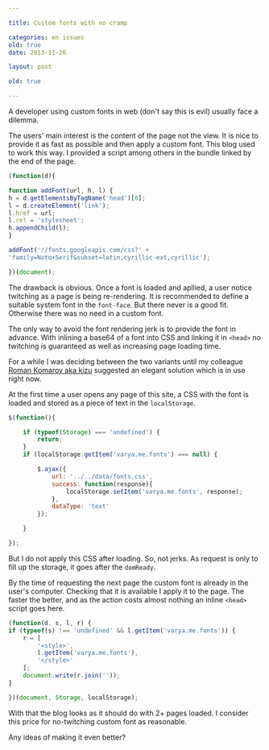 ```yaml
---

title: Custom fonts with no cramp

categories: en issues
old: true
date: 2013-11-26

layout: post

old: true

---
```

A developer using custom fonts in web (don't say this is evil) usually face a
dilemma.

The users' main interest is the content of the page not the
view. It is nice to provide it as fast as possible and then apply a custom font.
This blog used to work this way. I provided a script among others in the bundle
linked by the end of the page.
<excerpt/>

```js
(function(d){

function addFont(url, h, l) {
h = d.getElementsByTagName('head')[0];
l = d.createElement('link');
l.href = url;
l.rel = 'stylesheet';
h.appendChild(l);
}

addFont('//fonts.googleapis.com/css?' +
'family=Noto+Serif&subset=latin,cyrillic-ext,cyrillic');

})(document);
```

The drawback is obvious. Once a font is loaded and apllied, a user notice
twitching as a page is being re-rendering. It is recommended to define a
suitable system font in the `font-face`. But there never is a good fit.
Otherwise there was no need in a custom font.

The only way to avoid the font rendering jerk is to provide the font in advance.
With inlining a base64 of a font into CSS and linking it in `<head>` no
twitching is guaranteed as well as increasing page loading time.

For a while I was deciding between the two variants until my colleague [Roman
Komarov aka kizu](http://kizu.ru/en/) suggested an elegant solution which is in
use right now.

At the first time a user opens any page of this site, a CSS with the font is
loaded and stored as a piece of text in the `localStorage`.

```js
$(function(){

    if (typeof(Storage) === 'undefined') {
        return;
    }
    if (localStorage.getItem('varya.me.fonts') === null) {

        $.ajax({
            url: '../../data/fonts.css',
            success: function(response){
                localStorage.setItem('varya.me.fonts', response);
            },
            dataType: 'text'
        });

    }

});
```

But I do not apply this CSS after loading. So, not jerks. As request is only to
fill up the storage, it goes after the `domReady`.

By the time of requesting the next page the custom font is already in the user's
computer. Checking that it is available I apply it to the page. The faster the
better, and as the action costs almost nothing an inline `<head>` script goes
here.

```js
(function(d, s, l, r) {
if (typeof(s) !== 'undefined' && l.getItem('varya.me.fonts')) {
    r = [
        '<style>',
        l.getItem('varya.me.fonts'),
        '</style>'
    ];
    document.write(r.join(''));
}

})(document, Storage, localStorage);
```

With that the blog looks as it should do with 2+ pages loaded. I consider this
price for no-twitching custom font as reasonable.

Any ideas of making it even better?
